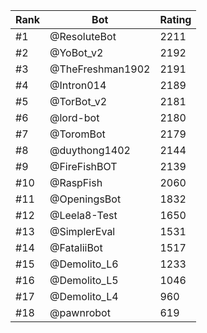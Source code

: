 Rank|Bot|Rating
---|---|---
#1|@ResoluteBot|2211
#2|@YoBot_v2|2192
#3|@TheFreshman1902|2191
#4|@Intron014|2189
#5|@TorBot_v2|2181
#6|@lord-bot|2180
#7|@ToromBot|2179
#8|@duythong1402|2144
#9|@FireFishBOT|2139
#10|@RaspFish|2060
#11|@OpeningsBot|1832
#12|@Leela8-Test|1650
#13|@SimplerEval|1531
#14|@FataliiBot|1517
#15|@Demolito_L6|1233
#16|@Demolito_L5|1046
#17|@Demolito_L4|960
#18|@pawnrobot|619
